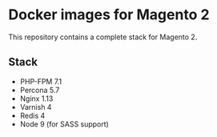 # Docker images for Magento 2

This repository contains a complete stack for Magento 2.

## Stack

* PHP-FPM 7.1
* Percona 5.7
* Nginx 1.13
* Varnish 4
* Redis 4
* Node 9 (for SASS support)
